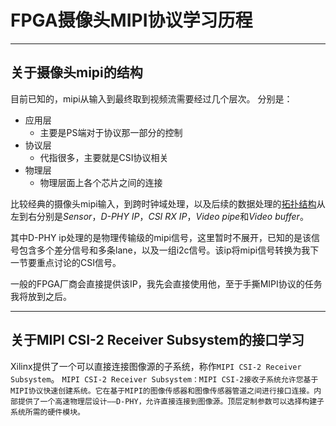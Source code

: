 FPGA摄像头MIPI协议学习历程
===================
***
关于摄像头mipi的结构
---------------------
目前已知的，mipi从输入到最终取到视频流需要经过几个层次。
分别是：
* 应用层
  * 主要是PS端对于协议那一部分的控制
* 协议层
  * 代指很多，主要就是CSI协议相关
* 物理层
  * 物理层面上各个芯片之间的连接

比较经典的摄像头mipi输入，到跨时钟域处理，以及后续的数据处理的<u>拓扑结构</u>从左到右分别是*Sensor*，*D-PHY IP*，*CSI RX IP*，*Video pipe*和*Video buffer*。

其中D-PHY ip处理的是物理传输级的mipi信号，这里暂时不展开，已知的是该信号包含多个差分信号和多条lane，以及一组i2c信号。该ip将mipi信号转换为我下一节要重点讨论的CSI信号。

一般的FPGA厂商会直接提供该IP，我先会直接使用他，至于手撕MIPI协议的任务我将放到之后。

***
关于MIPI CSI-2 Receiver Subsystem的接口学习
---
Xilinx提供了一个可以直接连接图像源的子系统，称作`MIPI CSI-2 Receiver Subsystem`。
 `MIPI CSI-2 Receiver Subsystem：MIPI CSI-2接收子系统允许您基于MIPI协议快速创建系统。它在基于MIPI的图像传感器和图像传感器管道之间进行接口连接。内部提供了一个高速物理层设计——D-PHY，允许直接连接到图像源。顶层定制参数可以选择构建子系统所需的硬件模块。`

